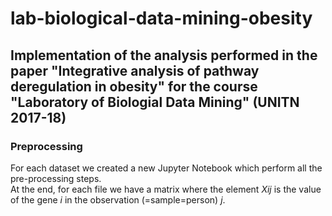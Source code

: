 # lab-biological-data-mining-obesity
## Implementation of the analysis performed in the paper "Integrative analysis of pathway deregulation in obesity" for the course "Laboratory of Biologial Data Mining" (UNITN 2017-18) 

### Preprocessing
For each dataset we created a new Jupyter Notebook which perform all the pre-processing steps.  
At the end, for each file we have a matrix where the element *Xij* is the value of the gene *i* in the
observation (=sample=person) *j*.
